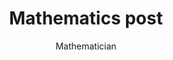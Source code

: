 ---
layout: ../../layouts/MarkdownPostLayout.astro
title: 'Mathematics post'
pubDate: 2025-02-20
description: '(Short maths description)'
author: 'Mathematician'
image:
    url: '/images/mathematics.jpg'
    alt: 'The Astro logo on a dark background with a pink glow.'
tags: ["all-posts","science", "mathematics"]
---